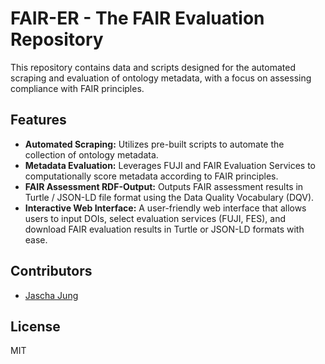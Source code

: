 # FAIR-ER - The FAIR Evaluation Repository

This repository contains data and scripts designed for the automated scraping and evaluation of ontology metadata, with a focus on assessing compliance with FAIR principles.

## Features

- **Automated Scraping:** Utilizes pre-built scripts to automate the collection of ontology metadata.
- **Metadata Evaluation:** Leverages FUJI and FAIR Evaluation Services to computationally score metadata according to FAIR principles.
- **FAIR Assessment RDF-Output:** Outputs FAIR assessment results in Turtle / JSON-LD file format using the Data Quality Vocabulary (DQV).
- **Interactive Web Interface:** A user-friendly web interface that allows users to input DOIs, select evaluation services (FUJI, FES), and download FAIR evaluation results in Turtle or JSON-LD formats with ease.

## Contributors

- [Jascha Jung](mailto:j.jung@ktbl.de)

## License

MIT
